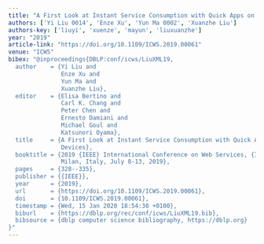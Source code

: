```yaml
---
title: "A First Look at Instant Service Consumption with Quick Apps on Mobile Devices"
authors: ['Yi Liu 0014', 'Enze Xu', 'Yun Ma 0002', 'Xuanzhe Liu']
authors-key: ['liuyi', 'xuenze', 'mayun', 'liuxuanzhe']
year: "2019"
article-link: "https://doi.org/10.1109/ICWS.2019.00061"
venue: "ICWS"
bibex: "@inproceedings{DBLP:conf/icws/LiuXML19,
  author    = {Yi Liu and
               Enze Xu and
               Yun Ma and
               Xuanzhe Liu},
  editor    = {Elisa Bertino and
               Carl K. Chang and
               Peter Chen and
               Ernesto Damiani and
               Michael Goul and
               Katsunori Oyama},
  title     = {A First Look at Instant Service Consumption with Quick Apps on Mobile
               Devices},
  booktitle = {2019 {IEEE} International Conference on Web Services, {ICWS} 2019,
               Milan, Italy, July 8-13, 2019},
  pages     = {328--335},
  publisher = {{IEEE}},
  year      = {2019},
  url       = {https://doi.org/10.1109/ICWS.2019.00061},
  doi       = {10.1109/ICWS.2019.00061},
  timestamp = {Wed, 15 Jan 2020 18:54:30 +0100},
  biburl    = {https://dblp.org/rec/conf/icws/LiuXML19.bib},
  bibsource = {dblp computer science bibliography, https://dblp.org}
}"
---
```

